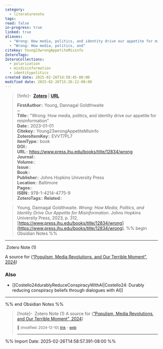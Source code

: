 ```yaml
---
category:
  - literaturenote
tags: 
read: false
in-progress: true
linked: true
aliases:
  - "Wrong: How media, politics, and identity drive our appetite for misinformation"
  - "Wrong: How media, politics, and"
citekey: Young23wrongAppetiteMisinfo
ZoteroTags: 
ZoteroCollections:
  - polarization
  - misdisinformation
  - identitypolitics
created date: 2025-02-26T14:58:45-08:00
modified date: 2025-02-26T15:26:12-08:00
---
```


> [!info]- &nbsp;[**Zotero**](zotero://select/library/items/EVVT7PL7)   | [**URL**](https://www.press.jhu.edu/books/title/12834/wrong)
>
> 
> 
> **FirstAuthor**:: Young, Dannagal Goldthwaite  
~    
> **Title**:: "Wrong: How media, politics, and identity drive our appetite for misinformation"  
> **Date**:: 2023-01-01  
> **Citekey**:: Young23wrongAppetiteMisinfo  
> **ZoteroItemKey**:: EVVT7PL7  
> **itemType**:: book  
> **DOI**::   
> **URL**:: https://www.press.jhu.edu/books/title/12834/wrong  
> **Journal**::   
> **Volume**::   
> **Issue**::   
> **Book**::   
> **Publisher**:: Johns Hopkins University Press  
> **Location**:: Baltimore   
> **Pages**::   
> **ISBN**:: 978-1-4214-4775-9  
> **ZoteroTags**:: 
> **Related**:: 

> Young, Dannagal Goldthwaite. _Wrong: How Media, Politics, and Identity Drive Our Appetite for Misinformation_. Johns Hopkins University Press, 2023, p. 312, [https://www.press.jhu.edu/books/title/12834/wrong](https://www.press.jhu.edu/books/title/12834/wrong).
%% begin Obsidian Notes %%
___
 Zotero Note (1)

A source for ([“Populism, Media Revolutions, and Our Terrible Moment”, 2024](zotero://select/library/items/Q753PM3I))

### Also

- [[Costello24durablyReduceConspiracyWithAI|Costello24: Durably reducing conspiracy beliefs through dialogues with AI]] 

___
%% end Obsidian Notes %%

> [!note]- &nbsp;Zotero Note (1)
> A source for ([“Populism, Media Revolutions, and Our Terrible Moment”, 2024](zotero://select/library/items/Q753PM3I))
> 
> <small>📝️ (modified: 2024-12-10) [link](zotero://select/library/items/6CR87X5K) - [web](http://zotero.org/users/60638/items/6CR87X5K)</small>
>  
> ---



%% Import Date: 2025-02-26T14:58:57.391-08:00 %%
